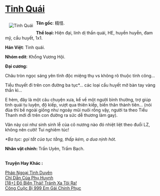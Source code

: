 <a href="https://utruyen.com/tinh-quai/24805/" title="Tinh Quái"><h1>Tinh Quái</h1></a><div style="display:table"><img align="right" style="float: left; padding: 10px;" src="https://utruyen.com/images/story/200x260/tinh-quai.jpg" alt="Tinh Quái"><b>Tên gốc</b>: 精怪.<p></p><b>Thể loại: </b>Hiện đại, linh dị thần quái, HE, huyền huyễn, đam mỹ, cẩu huyết, 1x1. <p></p><b>Hán Việt</b>: Tinh quái.<p></p><b>Nhóm edit</b>: Khổng Vương Hội.<p></p><b>Đại cương: </b><p></p>Châu tròn ngọc sáng yên tĩnh độc miệng thụ vs không rõ thuộc tính công...<p></p>Tiểu thuyết đi trên con đường ba tục*... các loại cẩu huyết mở bàn tay vàng thần kì...<p></p>E hèm, đây là một câu chuyện xưa, kể về một người bình thường, trợ giúp tinh quái tu luyện, độ kiếp, vượt qua thiên kiếp, biến thân thành tiên... (nói đùa thì bề ngoài giống như ngoáy mũi nuôi rồng vậy, người ta theo Tiểu Thanh mới đi trên con đường ra sức dễ thương làm gay).<p></p>Văn này coi như sinh sính lễ của cô nương nào đó nhiệt liệt theo đuổi LZ, không nên cười! Tui nghiêm túc!<p></p><i>*Ba tục: gọi tắt của tục tằng, thấp kém, a dua nịnh hót.</i><p></p><b>Nhân vật chính: </b>Trần Uyên, Trầm Bạch.</div><p><br><b>Truyện Hay Khác :</b></p><a href="https://utruyen.com/phap-ngoai-tinh-duyen/24804/" alt="Pháp Ngoại Tình Duyên">Pháp Ngoại Tình Duyên</a><br/><a href="https://github.com/quanluxury/dammy/tree/master/truyenhay/25158/" alt="Chỉ Dẫn Của Phụ Huynh">Chỉ Dẫn Của Phụ Huynh</a><br/><a href="https://github.com/quanluxury/truyenhot/tree/master/truyenhay/17138/" alt="[18+] Đồ Biến Thái! Tránh Xa Tôi Ra!">[18+] Đồ Biến Thái! Tránh Xa Tôi Ra!</a><br/><a href="https://github.com/quanluxury/truyenhot/tree/master/truyenhay/17557/" alt="Công Cuộc Bị 999 Em Gái Chinh Phục">Công Cuộc Bị 999 Em Gái Chinh Phục</a><br/>